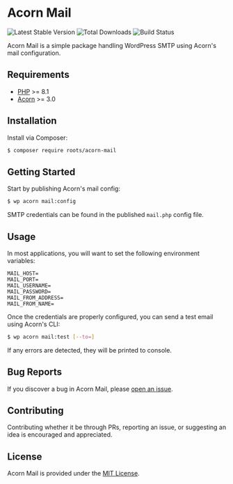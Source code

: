 # Acorn Mail

![Latest Stable Version](https://img.shields.io/packagist/v/roots/acorn-mail.svg?style=flat-square)
![Total Downloads](https://img.shields.io/packagist/dt/roots/acorn-mail.svg?style=flat-square)
![Build Status](https://img.shields.io/github/actions/workflow/status/roots/acorn-mail/main.yml?branch=main&style=flat-square)

Acorn Mail is a simple package handling WordPress SMTP using Acorn's mail configuration.

## Requirements

- [PHP](https://secure.php.net/manual/en/install.php) >= 8.1
- [Acorn](https://github.com/roots/acorn) >= 3.0

## Installation

Install via Composer:

```sh
$ composer require roots/acorn-mail
```

## Getting Started

Start by publishing Acorn's mail config:

```sh
$ wp acorn mail:config
```

SMTP credentials can be found in the published `mail.php` config file.

## Usage

In most applications, you will want to set the following environment variables:

```env
MAIL_HOST=
MAIL_PORT=
MAIL_USERNAME=
MAIL_PASSWORD=
MAIL_FROM_ADDRESS=
MAIL_FROM_NAME=
```

Once the credentials are properly configured, you can send a test email using Acorn's CLI:

```sh
$ wp acorn mail:test [--to=]
```

If any errors are detected, they will be printed to console.

## Bug Reports

If you discover a bug in Acorn Mail, please [open an issue](https://github.com/roots/acorn-mail/issues).

## Contributing

Contributing whether it be through PRs, reporting an issue, or suggesting an idea is encouraged and appreciated.

## License

Acorn Mail is provided under the [MIT License](LICENSE.md).
